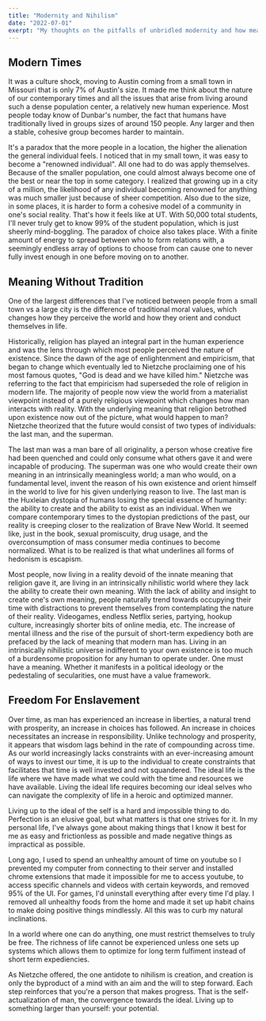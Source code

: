 ```yaml
---
title: "Modernity and Nihilism"
date: "2022-07-01"
exerpt: "My thoughts on the pitfalls of unbridled modernity and how meaning can be found in constraints."
---
```

## Modern Times

It was a culture shock, moving to Austin coming from a small town in Missouri that is only 7% of Austin's size. It made me think about the nature of our contemporary times and all the issues that arise from living around such a dense population center, a relatively new human experience.
Most people today know of Dunbar's number, the fact that humans have traditionally lived in groups sizes of around 150 people. Any larger and then a stable, cohesive group becomes harder to maintain.

It's a paradox that the more people in a location, the higher the alienation the general individual feels. I noticed that in my small town, it was easy to become a "renowned individual". All one had to do was apply themselves. Because of the smaller population, one could almost always become one of the best or near the top in some category. I realized that growing up in a city of a million, the likelihood of any individual becoming renowned for anything was much smaller just because of sheer competition. Also due to the size, in some places, it is harder to form a cohesive model of a community in one's social reality. That's how it feels like at UT. With 50,000 total students, I'll never truly get to know 99% of the student population, which is just sheerly mind-boggling. The paradox of choice also takes place. With a finite amount of energy to spread between who to form relations with, a seemingly endless array of options to choose from can cause one to never fully invest enough in one before moving on to another. 


## Meaning Without Tradition

One of the largest differences that I've noticed between people from a small town vs a large city is the difference of traditional moral values, which changes how they perceive the world and how they orient and conduct themselves in life.

Historically, religion has played an integral part in the human experience and was the lens through which most people perceived the nature of existence. Since the dawn of the age of enlightenment and empiricism, that began to change which eventually led to Nietzche proclaiming one of his most famous quotes, "God is dead and we have killed him."
Nietzche was referring to the fact that empiricism had superseded the role of religion in modern life. The majority of people now view the world from a materialist viewpoint instead of a purely religious viewpoint which changes how man interacts with reality. With the underlying meaning that religion betrothed upon existence now out of the picture, what would happen to man? Nietzche theorized that the future would consist of two types of individuals: the last man, and the superman.

The last man was a man bare of all originality, a person whose creative fire had been quenched and could only consume what others gave it and were incapable of producing. The superman was one who would create their own meaning in an intrinsically meaningless world; a man who would, on a fundamental level, invent the reason of his own existence and orient himself in the world to live for his given underlying reason to live.
The last man is the Huxleian dystopia of humans losing the special essence of humanity: the ability to create and the ability to exist as an individual. When we compare contemporary times to the dystopian predictions of the past, our reality is creeping closer to the realization of Brave New World. It seemed like, just in the book, sexual promiscuity, drug usage, and the overconsumption of mass consumer media continues to become normalized. What is to be realized is that what underlines all forms of hedonism is escapism.

Most people, now living in a reality devoid of the innate meaning that religion gave it, are living in an intrinsically nihilistic world where they lack the ability to create their own meaning. With the lack of ability and insight to create one's own meaning, people naturally trend towards occupying their time with distractions to prevent themselves from contemplating the nature of their reality. Videogames, endless Netflix series, partying, hookup culture, increasingly shorter bits of online media, etc.
The increase of mental illness and the rise of the pursuit of short-term expediency both are prefaced by the lack of meaning that modern man has. Living in an intrinsically nihilistic universe indifferent to your own existence is too much of a burdensome proposition for any human to operate under. One must have a meaning. Whether it manifests in a political ideology or the pedestaling of secularities, one must have a value framework. 


## Freedom For Enslavement

Over time, as man has experienced an increase in liberties, a natural trend with prosperity, an increase in choices has followed. An increase in choices necessitates an increase in responsibility. Unlike technology and prosperity, it appears that wisdom lags behind in the rate of compounding across time. As our world increasingly lacks constraints with an ever-increasing amount of ways to invest our time, it is up to the individual to create constraints that facilitates that time is well invested and not squandered. The ideal life is the life where we have made what we could with the time and resources we have available. Living the ideal life requires becoming our ideal selves who can navigate the complexity of life in a heroic and optimized manner.

Living up to the ideal of the self is a hard and impossible thing to do. Perfection is an elusive goal, but what matters is that one strives for it. In my personal life, I've always gone about making things that I know it best for me as easy and frictionless as possible and made negative things as impractical as possible.

Long ago, I used to spend an unhealthy amount of time on youtube so I prevented my computer from connecting to their server and installed chrome extensions that made it impossible for me to access youtube, to access specific channels and videos with certain keywords, and removed 95% of the UI. For games, I'd uninstall everything after every time I'd play. I removed all unhealthy foods from the home and made it set up habit chains to make doing positive things mindlessly. All this was to curb my natural inclinations.

In a world where one can do anything, one must restrict themselves to truly be free. The richness of life cannot be experienced unless one sets up systems which allows them to optimize for long term fulfiment instead of short term expediencies. 

As Nietzche offered, the one antidote to nihilism is creation, and creation is only the byproduct of a mind with an aim and the will to step forward. Each step reinforces that you're a person that makes progress. That is the self-actualization of man, the convergence towards the ideal. Living up to something larger than yourself: your potential.

